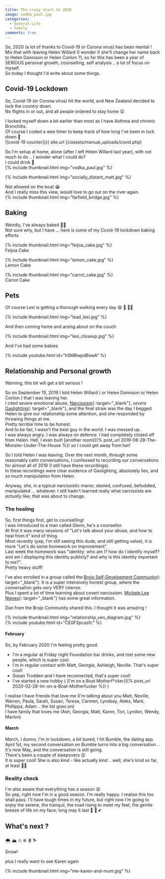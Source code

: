 ```yaml
---
title: The crazy start to 2020
image: vodka_paul.jpg
categories:
  - General-Life
  - Family
comments: true
---
```

So, 2020 (a lot of thanks to Covid-19 or Corona virus) has been mental !  
Mix that with leaving Helen Willard (I wonder if she'll change her name back to Helen Donnison or Helen Conlon ?), so far this has been a year of SERIOUS personal growth, counselling, self analysis .. a lot of focus on myself.  
So today I thought I'd write about some things.  

## Covid-19 Lockdown
So, Covid-19 (or Corona virus) hit the world, and New Zealand decided to lock the country down.  
No flights in or out, and all people ordered to stay home 😲  

I locked myself down a bit earlier than most as I have Asthma and chronic Bronchitis.  
Of course I coded a wee timer to keep track of how long I've been in lock down 🤣  
![covid-19 counter]({{ site.url }}/assets/manual_uploads/covid.php)

So I'm setup at home, alone (after I left Helen Willard last year), with not much to do .. I wonder what I could do?  
I could drink 🥂  
{% include thumbnail.html img="vodka_paul.jpg" %}  

{% include thumbnail.html img="socially_distant_matt.jpg" %}  

Not allowed on the boat 😭  
And I really miss this view, would love to go out on the river again.  
{% include thumbnail.html img="farfield_bridge.jpg" %}  

## Baking
Weirdly, I've always baked 🤷‍♂️  
Not sure why, but I have ... here is some of my Covid-19 lockdown baking efforts  

{% include thumbnail.html img="feijoa_cake.jpg" %}  
Feijoa Cake  

{% include thumbnail.html img="lemon_cake.jpg" %}  
Lemon Cake  

{% include thumbnail.html img="carrot_cake.jpg" %}  
Carrot Cake  

## Pets
Of course Lexi is getting a thorough walking every day 😆 🐶 🐾🐾  

{% include thumbnail.html img="lead_lexi.jpg" %}  

And then coming home and arsing about on the couch  

{% include thumbnail.html img="lexi_closeup.jpg" %}  

And I've had some babies  

{% include youtube.html id="h5MBwpdBowA" %}

## Relationship and Personal growth
Warning, this bit will get a bit serious !  

So on September 15, 2019 I told Helen Willard ( or Helen Donnison or Helen Conlon ) that I was leaving her.  
I cited severe emotional abuse, [Narcissism](https://en.wikipedia.org/wiki/Narcissism){: target="_blank"}, _severe_ [Gaslighting](https://en.wikipedia.org/wiki/Gaslighting){: target="_blank"}, and the final straw was the day I begged Helen to give our relationship some attention, and she responded by throwing things at me.  
Pretty terrible time to be honest.  
And to be fair, I wasn't the best guy in the world. I was messed up.  
I was always angry. I was always on defence. I had completely closed off from Helen. Hell, I even built [another room]({% post_url 2019-08-28-The-Monster-Under-The-House %}) so I could get away from her!  

So I told Helen I was leaving. Over the next month, through some reasonably calm conversations, I confessed to recording our conversations for almost all of 2019 (I still have these recordings).  
In these recordings were clear evidence of Gaslighting, absolutely lies, and so much manipulation from Helen.

Anyway, she, in a typical narcissistic manor, denied, confused, befuddled, manipulated ... whatever. I still hadn't learned really what narcissists are _actually_ like; that was about to change.

### The healing
So, first things first, get to counselling!  
I was introduced to a man called Glenn, he's a counsellor.  
At first it was many sessions of "Let's talk about your abuse, and how to heal from it" kind of thing.  
Most recently (yep, I'm still seeing this dude, and still getting value), it is more "Let's do some homework on improvement".  
Last week the homework was "identity: who am I? how do I identify myself? and am I displaying this identity publicly? and why is this identity important to me?".  
Pretty heavy stuff! 

I've also enrolled in a group called the [Brojo Self-Development Community](https://brojo.online){: target="_blank"}. It is a super intensively honest group, where the conversation gets very VERY intense.  
Plus I spent a lot of time learning about covert narcissism. [Michele Lee Nieves](http://link2.nz/micheleleenieves){: target="_blank"} has some great information.  

Dan from the Brojo Community shared this. I thought it was amazing !  

{% include thumbnail.html img="relationship_ven_diagram.jpg" %}  
{% include youtube.html id="CE0F3pcasfc" %}

#### February 

So, by February 2020 I'm feeling pretty good.  
* I'm a regular at Friday night Foundation bar drinks, and met some new people, which is super cool.
* I'm in regular contact with Matt, Georgia, Ashleigh, Neville. That's super cool!
* Susan Trodden and I have reconnected, that's super cool!
* I've started a new hobby ( [I'm on a Boat Motherf*cker]({% post_url 2020-02-28-Im-on-a-Boat-Motherfucker %}) )  

I realise I have friends that love me (I'm talking about you Matt, Neville, Warren, Paula, Sarah, Susan, Teresa, Carmen, Lyndsay, Aleks, Mark, Phillippa, Adam .. the list goes on)  
I have family that loves me (Ash, Georgia, Matt, Karen, Tori, Lyndon, Wendy, Marion) 

#### March

March, I dunno, I'm in lockdown, a bit bored, I hit Bumble, the dating app.  
April 1st, my second conversation on Bumble turns into a big conversation .. it's now May, and the conversation is still going.  
There's been a couple of sleepovers 😮  
It is super cool! She is also kind - like actually kind .. well, she's kind so far, at least 🤣🤣  

### Reality check 
I'm also aware that everything has a season 😝  
So yep, right now I'm in a good season. I'm really happy. I realise this too shall pass. I'll have tough times in my future, but right now I'm going to enjoy the serene, the tranquil, the road rising to meet my feet, the gentle breeze of life on my face; long may it last 💖 🥰 💕 

## What's next ?
  

🌨️ 🏔️ ⛄ ❄️  🏂 ⛷️

Snow!  

plus I really want to see Karen again  

{% include thumbnail.html img="me-karen-and-mum.jpg" %}  
